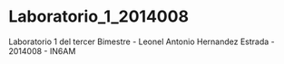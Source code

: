 # Laboratorio_1_2014008
Laboratorio 1 del tercer Bimestre - Leonel Antonio Hernandez Estrada - 2014008 - IN6AM
